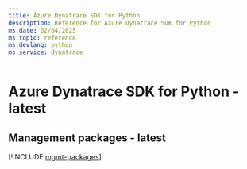 ```yaml
---
title: Azure Dynatrace SDK for Python
description: Reference for Azure Dynatrace SDK for Python
ms.date: 02/04/2025
ms.topic: reference
ms.devlang: python
ms.service: dynatrace
---
```

# Azure Dynatrace SDK for Python - latest

## Management packages - latest
[!INCLUDE [mgmt-packages](dynatrace-mgmt-index.md)]